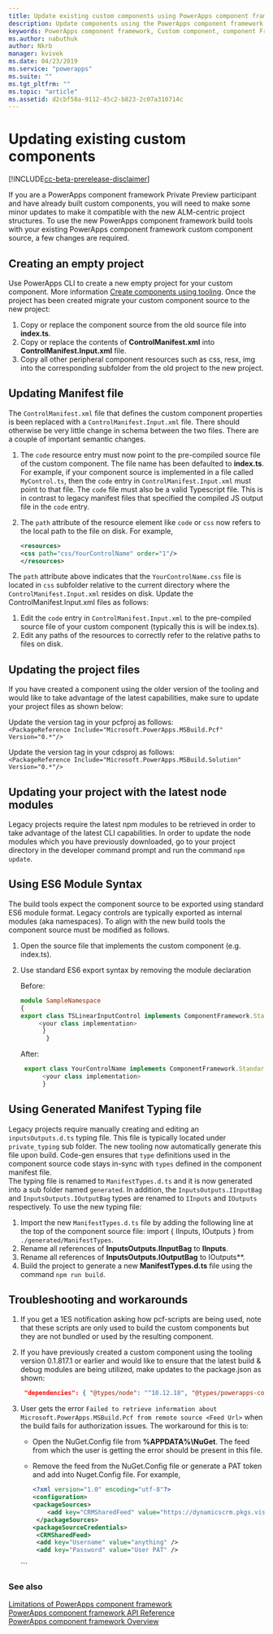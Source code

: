 ```yaml
---
title: Update existing custom components using PowerApps component framework Tooling| Microsoft Docs
description: Update components using the PowerApps component framework Tooling
keywords: PowerApps component framework, Custom component, component Framework
ms.author: nabuthuk
author: Nkrb
manager: kvivek
ms.date: 04/23/2019
ms.service: "powerapps"
ms.suite: ""
ms.tgt_pltfrm: ""
ms.topic: "article"
ms.assetid: d2cbf58a-9112-45c2-b823-2c07a310714c
---
```

# Updating existing custom components 

[!INCLUDE[cc-beta-prerelease-disclaimer](../../includes/cc-beta-prerelease-disclaimer.md)]

If you are a PowerApps component framework Private Preview participant and have already built custom components, you will need to make some minor updates to make it compatible with the new ALM-centric project structures. To use the new PowerApps component framework build tools with your existing PowerApps component framework custom component source, a few changes are required.

## Creating an empty project

Use PowerApps CLI to create a new empty project for your custom component. More information [Create components using tooling](create-custom-controls-using-pcf.md).
Once the project has been created migrate your custom component source to the new project:

1. Copy or replace the component source from the old source file into **index.ts**.
2. Copy or replace the contents of **ControlManifest.xml** into **ControlManifest.Input.xml** file.
3. Copy all other peripheral component resources such as css, resx, img into the corresponding subfolder from the old project to the new project.

## Updating Manifest file

The `ControlManifest.xml` file that defines the custom component properties is been replaced with a `ControlManifest.Input.xml` file. There should otherwise be very little change in schema between the two files.
There are a couple of important semantic changes.

1. The `code` resource entry must now point to the pre-compiled source file of the custom component. The file name has been defaulted to **index.ts**.
For example, if your component source is implemented in a file called `MyControl.ts`, then the `code` entry in `ControlManifest.Input.xml` must point to that file. The `code` file must also be a valid Typescript file. This is in contrast to legacy manifest files that specified the compiled JS output file in the `code` entry.
2. The `path` attribute of the resource element like `code` or `css` now refers to the local path to the file on disk. For example,

    ```XML
   <resources>
    <css path="css/YourControlName" order="1"/>
    </resources>
    ```

The `path` attribute above indicates that the `YourControlName.css` file is located in `css` subfolder relative to the current directory where the `ControlManifest.Input.xml` resides on disk.
Update the ControlManifest.Input.xml files as follows:

1. Edit the `code` entry in `ControlManifest.Input.xml` to the pre-compiled source file of your custom component (typically this is will be index.ts).
2. Edit any paths of the resources to correctly refer to the relative paths to files on disk.

## Updating the project files

If you have created a component using the older version of the tooling and would like to take advantage of the latest capabilities, make sure to update your project files as shown below:

Update the version tag in your pcfproj as follows:  
`<PackageReference Include="Microsoft.PowerApps.MSBuild.Pcf" Version="0.*"/>`

Update the version tag in your cdsproj as follows:  
`<PackageReference Include="Microsoft.PowerApps.MSBuild.Solution" Version="0.*"/>`

## Updating your project with the latest node modules

Legacy projects require the latest npm modules to be retrieved in order to take advantage of the latest CLI capabilities. In order to update the node modules which you have previously downloaded, go to your project directory in the developer command prompt and run the command `npm update`. 

## Using ES6 Module Syntax

The build tools expect the component source to be exported using standard ES6 module format. Legacy controls are typically exported as internal modules (aka namespaces). To align with the new build tools the component source must be modified as follows.

1. Open the source file that implements the custom component (e.g. index.ts).
2. Use standard ES6 export syntax by removing the module declaration

     Before:
     ```TypeScript
     module SampleNamespace
     {
    export class TSLinearInputControl implements ComponentFramework.StandardControl<InputsOutputs.IInputBag, InputsOutputs.IOutputBag> {
	      <your class implementation>
	       }
            }
     
      ```
    After:
    ```TypeScript
     export class YourControlName implements ComponentFramework.StandardControl<IInputs, IOutputs> { 
          <your class implementation>
          }
   ```

## Using Generated Manifest Typing file

Legacy projects require manually creating and editing an `inputsOutputs.d.ts` typing file. This file is typically located under `private_typing` sub folder. The new tooling now automatically generate this file upon build. Code-gen ensures that `type` definitions used in the component source code stays in-sync with `types` defined in the component manifest file.  
The typing file is renamed to `ManifestTypes.d.ts` and it is now generated into a sub folder named `generated`. In addition, the `InputsOutputs.IInputBag` and `InputsOutputs.IOutputBag` types are renamed to `IInputs` and `IOutputs` respectively.
To use the new typing file:

1. Import the new `ManifestTypes.d.ts` file by adding the following line at the top of the component source file:
    import { IInputs, IOutputs } from `./generated/ManifestTypes`.
2. Rename all references of **InputsOutputs.IInputBag** to **IInputs**.
3. Rename all references of **InputsOutputs.IOutputBag** to IOutputs**.
4. Build the project to generate a new **ManifestTypes.d.ts** file using the command `npm run build`.

## Troubleshooting and workarounds

1. If you get a 1ES notification asking how pcf-scripts are being used, note that these scripts are only used to build the custom components but they are not bundled or used by the resulting component.  
2. If you have previously created a custom component using the tooling version 0.1.817.1 or earlier and would like to ensure that the latest build & debug modules are being utilized, make updates to the package.json as shown:
   
    ```JSON
     "dependencies": { "@types/node": "^10.12.18", "@types/powerapps-component-framework": "1.1.0"}, "devDependencies": { "pcf-scripts": "~0", "pcf-start": "~0" } 
    ```
3. User gets the error `Failed to retrieve information about Microsoft.PowerApps.MSBuild.Pcf from remote s​ource <Feed Url>` when the build fails for authorization issues. The workaround for this is to:

   - Open the NuGet.Config file from **%APPDATA%\NuGet**. The feed from which the user is getting the error should be present in this file. 
   - Remove the feed from the NuGet.Config file or generate a PAT token and add into Nuget.Config file. For example,

     ```XML
     <?xml version="1.0" encoding="utf-8"?>  
     <configuration>  
     <packageSources>  
         <add key="CRMSharedFeed" value="https://dynamicscrm.pkgs.visualstudio.com/_packaging/CRMSharedFeed/nuget/v3/index.json" />  
      </packageSources>  
     <packageSourceCredentials>  
      <CRMSharedFeed>  
      <add key="Username" value="anything" />  
      <add key="Password" value="User PAT" />  
    </CRMSharedFeed>  
     </packageSourceCredentials>  
   </configuration>
     ```

### See also

[Limitations of PowerApps component framework](limitations.md)<br/>
[PowerApps component framework API Reference](reference/index.md)<br/>
[PowerApps component framework Overview](overview.md)
